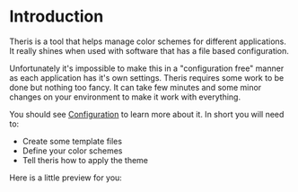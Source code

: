 # Introduction

Theris is a tool that helps manage color schemes for different applications. It really shines when used with
software that has a file based configuration.

Unfortunately it's impossible to make this in a "configuration free" manner as each application has it's own settings. Theris requires some work
to be done but nothing too fancy. It can take few minutes and some minor changes on your environment to make it work with everything.

You should see [Configuration](./config.md) to learn more about it. In short you will need to:

- Create some template files
- Define your color schemes
- Tell theris how to apply the theme

Here is a little preview for you:
